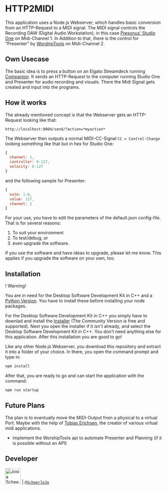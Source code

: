 # HTTP2MIDI

This application uses a Node.js Webserver, which handles basic conversion from an HTTP-Request to a MIDI signal.
The MIDI signal controls the Recording DAW (Digital Audio Workstation), in this case [Presonus' Studio One](https://www.presonus.com/products/Studio-One) on Midi-Channel 1. In Addition to that, there is the control for "Presenter" by [WorshipTools](https://www.worshiptools.com/en-us) on Midi-Channel 2.

## Own Usecase

The basic idea is to press a button on an Elgato Streamdeck running [Companion](https://github.com/bitfocus/companion). It sends an HTTP-Request to the computer running Studio One and Presenter for audio recording and visuals. There the Midi Signal gets created and input into the programs.

## How it works

The already mentioned concept is that the Webserver gets an HTTP-Request looking like that:

```url
http://localhost:8004/send/?action=*myaction*
```

The Webserver then outputs a normal MIDI-CC-Signal `CC = Control-Change` looking something like that but in hex for Studio One:

```js
{
  channel: 1,
  controller: 0-127,
  velocity: 0-127
}
```

and the following sample for Presenter:

```js
{
  note: 1-6,
  value: 127,
  channel: 2
}
```

For your use, you have to edit the parameters of the default.json config-file. That is for several reasons:

1. To suit your environment
2. To test/debug, or
3. even upgrade the software.

If you use the software and have ideas to upgrade, please let me know. This applies if you upgrade the software on your own, too.

## Installation

! Warning!

You are in need for the Desktop Software Development Kit in C++ and a [Python Version](https://www.python.org/downloads/). You have to install these before installing your node packages.

For the Desktop Software Development Kit in C++ you simply have to downlad and install the [Installer](https://visualstudio.microsoft.com/de/downloads/) (The Community Version is free and supported).
Next you open the installer if it isn't already, and select the Desktop Software Development Kit in C++. You don't need anything else for this application. After this installation you are good to go!

Like any other Node.js Webserver, you download this repository and extract it into a folder of your choice. In there, you open the command prompt and type in:

```cmd
npm install
```

After that, you are ready to go and can start the application with the command:

```cmd
npm run startup
```

## Future Plans

The plan is to eventually move the MIDI-Output from a physical to a virtual Port. Maybe with the help of [Tobias Erichsen](https://www.tobias-erichsen.de/), the creator of various virtual midi applications.

- implement the WorshipTools api to automate Presenter and Planning (if it is possible without an API)

## Developer

<img src="https://avatars.githubusercontent.com/ScheerleJo" height="50px" title="Josia Scheerle"/> | [`@ScheerleJo`](https://github.com/ScheerleJo)
